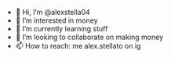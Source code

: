 - 👋 Hi, I’m @alexstella04
- 👀 I’m interested in money
- 🌱 I’m currently learning stuff
- 💞️ I’m looking to collaborate on making money
- 📫 How to reach: me alex.stellato on ig

<!---
alexstella04/alexstella04 is a ✨ special ✨ repository because its `README.md` (this file) appears on your GitHub profile.
You can click the Preview link to take a look at your changes.
--->
